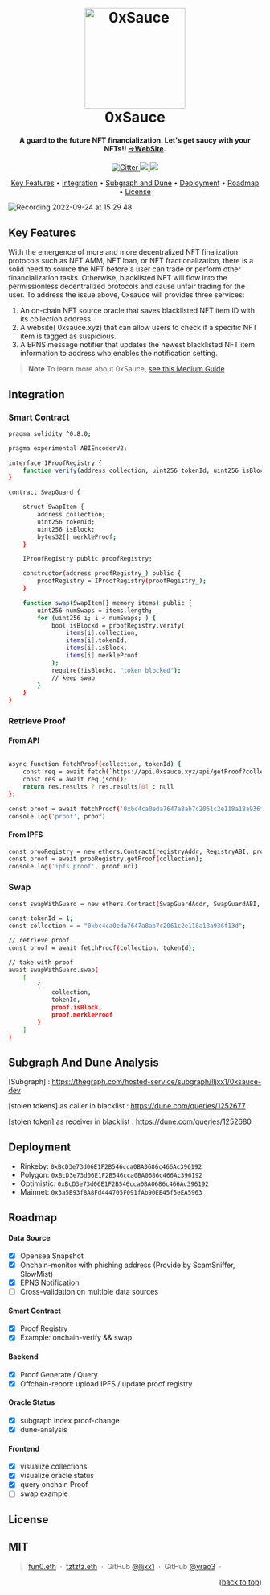 
<h1 align="center">
  <br>
  <a href="https://0xsauce.xyz/"><img src="https://0xsauce.xyz/0xsauce-desktop.svg" alt="0xSauce
  " width="200"></a>
  <br>
0xSauce
  <br>
</h1>

<h4 align="center">A guard to the future NFT financialization. 
Let's get saucy with your NFTs!! <a href="https://0xsauce.xyz/" target="_blank">->WebSite</a>.</h4>

<p align="center">
  <a href="https://badge.fury.io/js/electron-markdownify">
    <img src="https://badge.fury.io/js/electron-markdownify.svg"
         alt="Gitter">
  <a href="https://img.shields.io/twitter/url?style=social&url=https%3A%2F%2Ftwitter.com%2F0xSauce_xyz">
      <img src="https://img.shields.io/twitter/url?style=social&url=https%3A%2F%2Ftwitter.com%2F0xSauce_xyz">
  </a>
  <a href="https://etherscan.io/address/0xC438f0c5F01Cb9841a26660b31a61176996e3Df8">
    <img src="https://img.shields.io/badge/$-donate-ff69b4.svg?maxAge=2592000&amp;style=flat">
  </a>
</p>

<p align="center">
  <a href="#key-features">Key Features</a> •
  <a href="#integration">Integration</a> •
  <a href="#subgraph">Subgraph and Dune</a> •
  <a href="#deployment">Deployment</a> •
  <a href="#roadmap">Roadmap</a> •
  <a href="#license">License</a>
</p>

![Recording 2022-09-24 at 15 29 48](https://user-images.githubusercontent.com/33161265/192085980-45722d3c-396b-455b-b47c-2cb5cfc6f280.gif)

## Key Features
With the emergence of more and more decentralized NFT finalization protocols such as NFT AMM, NFT loan, or NFT fractionalization, there is a solid need to source the NFT before a user can trade or perform other financialization tasks. Otherwise, blacklisted NFT will flow into the permissionless decentralized protocols and cause unfair trading for the user. 
To address the issue above, 0xsauce will provides three services:
1. An on-chain NFT source oracle that saves blacklisted NFT item ID with its collection address.
2. A website( 0xsauce.xyz) that can allow users to check if a specific NFT item is tagged as suspicious.
3. A EPNS message notifier that updates the newest blacklisted NFT item information to address who enables the notification setting.

> **Note**
> To learn more about 0xSauce, [see this Medium Guide](https://medium.com/p/62cae2763f53)

## Integration

### Smart Contract
```bash
pragma solidity ^0.8.0;

pragma experimental ABIEncoderV2;

interface IProofRegistry {
    function verify(address collection, uint256 tokenId, uint256 isBlock, bytes32[] calldata merkleProof) external view returns (bool);
}

contract SwapGuard {

    struct SwapItem {
        address collection;
        uint256 tokenId;
        uint256 isBlock;
        bytes32[] merkleProof;
    }

    IProofRegistry public proofRegistry;

    constructor(address proofRegistry_) public {
        proofRegistry = IProofRegistry(proofRegistry_);
    }

    function swap(SwapItem[] memory items) public {
        uint256 numSwaps = items.length;
        for (uint256 i; i < numSwaps; ) {
            bool isBlockd = proofRegistry.verify(
                items[i].collection,
                items[i].tokenId,
                items[i].isBlock,
                items[i].merkleProof
            );
            require(!isBlockd, "token blocked");
            // keep swap
        }
    }
}
```
### Retrieve Proof
#### From API
```bash

async function fetchProof(collection, tokenId) {
    const req = await fetch(`https://api.0xsauce.xyz/api/getProof?collection=${collection}&tokenId=${tokenId}`);
    const res = await req.json();
    return res.results ? res.results[0] : null
};

const proof = await fetchProof('0xbc4ca0eda7647a8ab7c2061c2e118a18a936f13d', 1);
console.log('proof', proof)

```
#### From IPFS
```bash
const prooRegistry = new ethers.Contract(registryAddr, RegistryABI, provider);
const proof = await prooRegistry.getProof(collection);
console.log('ipfs proof', proof.url)
```
### Swap
```bash
const swapWithGuard = new ethers.Contract(SwapGuardAddr, SwapGuardABI, provider);

const tokenId = 1;
const collection = = "0xbc4ca0eda7647a8ab7c2061c2e118a18a936f13d";

// retrieve proof
const proof = await fetchProof(collection, tokenId);

// take with proof
await swapWithGuard.swap(
    [
        {
            collection,
            tokenId,
            proof.isBlock,
            proof.merkleProof
        }
    ]
)
```
## Subgraph And Dune Analysis
[Subgraph] : https://thegraph.com/hosted-service/subgraph/lljxx1/0xsauce-dev

[stolen tokens] as caller in blacklist :  https://dune.com/queries/1252677

[stolen token] as receiver in blacklist : https://dune.com/queries/1252680


## Deployment
- Rinkeby: `0xBcD3e73d06E1F2B546cca0BA0686c466Ac396192`
- Polygon: `0xBcD3e73d06E1F2B546cca0BA0686c466Ac396192`
- Optimistic: `0xBcD3e73d06E1F2B546cca0BA0686c466Ac396192`
- Mainnet: `0x3a5B93f8A8Fd444705F091fAb90EE45f5eEA5963`


## Roadmap

#### Data Source
- [x] Opensea Snapshot
- [x] Onchain-monitor with phishing address (Provide by ScamSniffer, SlowMist)
- [x] EPNS Notification 
- [ ] Cross-validation on multiple data sources

#### Smart Contract
- [x] Proof Registry
- [x] Example: onchain-verify && swap

#### Backend
- [x] Proof Generate / Query
- [x] Offchain-report: upload IPFS / update proof registry

#### Oracle Status
- [x] subgraph index proof-change
- [x] dune-analysis 

#### Frontend
- [x] visualize collections
- [x] visualize oracle status
- [x] query onchain Proof
- [ ] swap example

## License
MIT
---

> [fun0.eth](https://www.amitmerchant.com) &nbsp;&middot;&nbsp;
> [tztztz.eth](https://www.amitmerchant.com) &nbsp;&middot;&nbsp;
> GitHub [@lljxx1](https://github.com/lljxx1) &nbsp;&middot;&nbsp;
> GitHub [@yrao3](https://github.com/yrao3) &nbsp;&middot;&nbsp;


<p align="right">(<a href="#readme-top">back to top</a>)</p>




